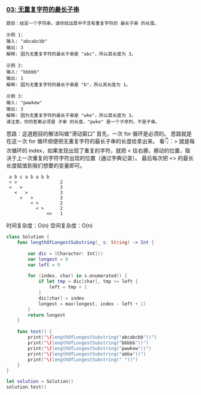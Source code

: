 ### [03: 无重复字符的最长子串](https://leetcode-cn.com/problems/longest-substring-without-repeating-characters/)

```
题目：给定一个字符串，请你找出其中不含有重复字符的 最长子串 的长度。
 
示例 1:
输入: "abcabcbb"
输出: 3
解释: 因为无重复字符的最长子串是 "abc"，所以其长度为 3。

示例 2:
输入: "bbbbb"
输出: 1
解释: 因为无重复字符的最长子串是 "b"，所以其长度为 1。

示例 3:
输入: "pwwkew"
输出: 3
解释: 因为无重复字符的最长子串是 "wke"，所以其长度为 3。
请注意，你的答案必须是 子串 的长度，"pwke" 是一个子序列，不是子串。
```

思路：这道题目的解法叫做“滑动窗口”
首先，一次 for 循环是必须的。
思路就是在这一次 for 循环顺便把无重复字符的最长子串的长度给拿出来。
看👇：> 就是每次循环的 index，如果发现出现了重复的字符，就把 < 往右挪，挪动的位置，取决于上一次重复的字符字符出现的位置（通过字典记录）。
最后每次把 <> 的最长长度赋值到我们想要的变量即可。

```
 a b c a b a b b
 < >                2
 <   >              3
   <   >            3
     <   >          3
         < >        2
           < >      2
               <>   1
```

时间复杂度：O(n)
空间复杂度：O(n)

```swift
class Solution {    
    func lengthOfLongestSubstring(_ s: String) -> Int {
        
        var dic = [Character: Int]()
        var longest = 0
        var left = 0
        
        for (index, char) in s.enumerated() {
            if let tmp = dic[char], tmp >= left {
                left = tmp + 1
            }
            dic[char] = index
            longest = max(longest, index - left + 1)
        }
        return longest
    }
    
    func test() {
        print("\(lengthOfLongestSubstring("abcabcbb"))")
        print("\(lengthOfLongestSubstring("bbbbb"))")
        print("\(lengthOfLongestSubstring("pwwkew"))")
        print("\(lengthOfLongestSubstring("abba"))")
        print("\(lengthOfLongestSubstring(" "))")
    }
}

let solution = Solution()
solution.test()
```

### 